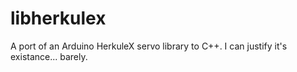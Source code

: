 libherkulex
===========

A port of an Arduino HerkuleX servo library to C++. I can justify it's existance... barely.
